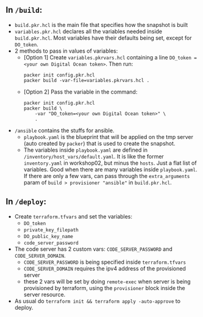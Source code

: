 ## In `/build`:
- `build.pkr.hcl` is the main file that specifies how the snapshot is built
- `variables.pkr.hcl` declares all the variables needed inside `build.pkr.hcl`. Most variables have their defaults being set, except for `DO_token`.
- 2 methods to pass in values of variables:
    - [Option 1] Create `variables.pkrvars.hcl` containing a line `DO_token = <your own Digital Ocean token>`. Then run:
        ```
        packer init config.pkr.hcl
        packer build -var-file=variables.pkrvars.hcl .
        ```
    - [Option 2] Pass the variable in the command:
        ```
        packer init config.pkr.hcl
        packer build \
            -var "DO_token=<your own Digital Ocean token>" \
            .
        ```
- `/ansible` contains the stuffs for ansible.
    - `playbook.yaml` is the blueprint that will be applied on the tmp server (auto created by `packer`) that is used to create the snapshot.
    - The variables inside `playbook.yaml` are defined in `/inventory/host_vars/default.yaml`. It is like the former `inventory.yaml` in workshop02, but minus the `hosts`. Just a flat list of variables. Good when there are many variables inside `playbook.yaml`. If there are only a few vars, can pass through the `extra_arguments` param of `build > provisioner "ansible"` in `build.pkr.hcl`. 

## In `/deploy`:
- Create `terraform.tfvars` and set the variables:
    - `DO_token`
    - `private_key_filepath`
    - `DO_public_key_name`
    - `code_server_password`
- The code server has 2 custom vars: `CODE_SERVER_PASSWORD` and `CODE_SERVER_DOMAIN`.
    - `CODE_SERVER_PASSWORD` is being specified inside `terraform.tfvars`
    - `CODE_SERVER_DOMAIN` requires the ipv4 address of the provisioned server
    - these 2 vars will be set by doing `remote-exec` when server is being provisioned by terraform, using the `provisioner` block inside the server resource.
- As usual do `terraform init && terraform apply -auto-approve` to deploy.